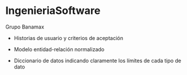 # IngenieriaSoftware
Grupo Banamax

   - Historias de usuario y criterios de aceptación

   - Modelo entidad-relación normalizado

   - Diccionario de datos indicando claramente los límites de cada tipo de dato
